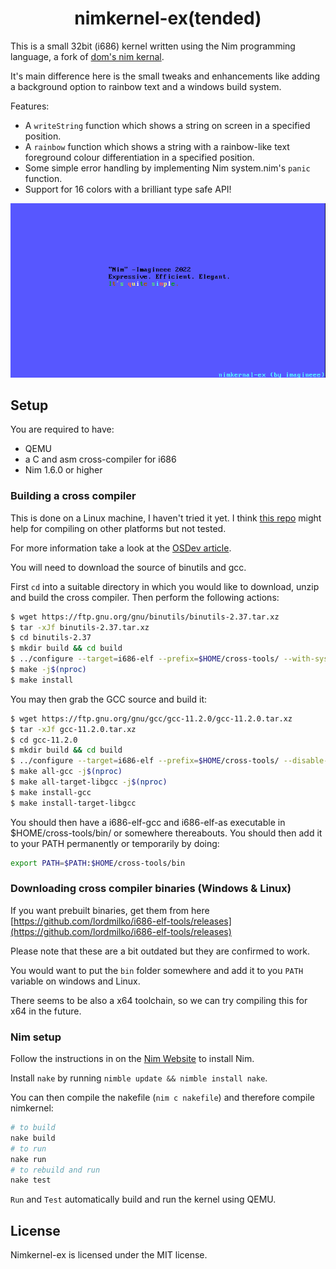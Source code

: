 <h1 align="center">nimkernel-ex(tended)</h1>

This is a small 32bit (i686) kernel written using the Nim programming language, a fork of [dom's nim kernal](https://github.com/dom96/nimkernel).

It's main difference here is the small tweaks and enhancements like adding a background option to rainbow text and a windows build system.

Features:
* A ``writeString`` function which shows a string on screen in a specified
  position.
* A ``rainbow`` function which shows a string with a rainbow-like text
  foreground colour differentiation in a specified position.
* Some simple error handling by implementing Nim system.nim's ``panic``
  function.
* Support for 16 colors with a brilliant type safe API!

![A screenshot of the nimkernal-ex](screenshot.png)

## Setup

You are required to have:

* QEMU
* a C and asm cross-compiler for i686
* Nim 1.6.0 or higher

### Building a cross compiler
This is done on a Linux machine, I haven't tried it yet. I think [this repo](https://github.com/lordmilko/i686-elf-tools#i686-elf-tools) might help for compiling on other platforms but not tested.

For more information take a look at the [OSDev article](http://wiki.osdev.org/GCC_Cross-Compiler).

You will need to download the source of binutils and gcc.

First ``cd`` into a suitable directory in which you would like to download, unzip
and build the cross compiler. Then perform the following actions:

```bash
$ wget https://ftp.gnu.org/gnu/binutils/binutils-2.37.tar.xz
$ tar -xJf binutils-2.37.tar.xz
$ cd binutils-2.37
$ mkdir build && cd build
$ ../configure --target=i686-elf --prefix=$HOME/cross-tools/ --with-sysroot --disable-nls --disable-werror
$ make -j$(nproc)
$ make install
```

You may then grab the GCC source and build it:

```bash
$ wget https://ftp.gnu.org/gnu/gcc/gcc-11.2.0/gcc-11.2.0.tar.xz
$ tar -xJf gcc-11.2.0.tar.xz
$ cd gcc-11.2.0
$ mkdir build && cd build
$ ../configure --target=i686-elf --prefix=$HOME/cross-tools/ --disable-nls --enable-languages=c --without-headers
$ make all-gcc -j$(nproc)
$ make all-target-libgcc -j$(nproc)
$ make install-gcc
$ make install-target-libgcc
```

You should then have a i686-elf-gcc and i686-elf-as executable in $HOME/cross-tools/bin/ or somewhere thereabouts.
You should then add it to your PATH permanently or temporarily by doing:

```bash
export PATH=$PATH:$HOME/cross-tools/bin
```

### Downloading cross compiler binaries (Windows & Linux)

If you want prebuilt binaries, get them from here [https://github.com/lordmilko/i686-elf-tools/releases](https://github.com/lordmilko/i686-elf-tools/releases)

Please note that these are a bit outdated but they are confirmed to work.

You would want to put the `bin` folder somewhere and add it to you `PATH` variable on windows and Linux.

There seems to be also a x64 toolchain, so we can try compiling this for x64 in the future.

### Nim setup

Follow the instructions in on the [Nim Website](https://nim-lang.org/install.html) to install Nim.

Install `nake` by running `nimble update && nimble install nake`.

You can then compile the nakefile (`nim c nakefile`) and therefore compile nimkernel:

```bash
# to build
nake build
# to run
nake run
# to rebuild and run
nake test
```

`Run` and `Test` automatically build and run the kernel using QEMU.

## License

Nimkernel-ex is licensed under the MIT license.

